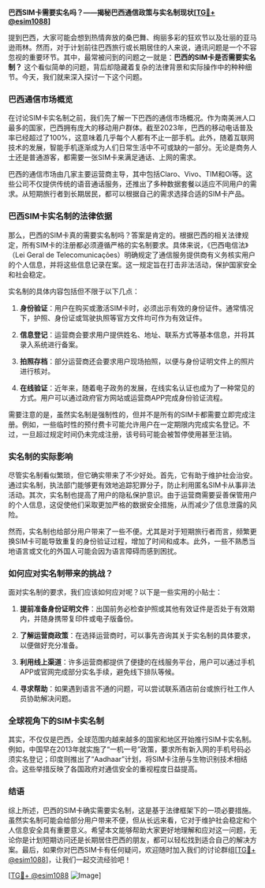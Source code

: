 **巴西SIM卡需要实名吗？——揭秘巴西通信政策与实名制现状[[TG💪+ @esim1088](https://t.me/s/esim1088)]**

提到巴西，大家可能会想到热情奔放的桑巴舞、绚丽多彩的狂欢节以及壮丽的亚马逊雨林。然而，对于计划前往巴西旅行或长期居住的人来说，通讯问题是一个不容忽视的重要环节。其中，最常被问到的问题之一就是：**巴西的SIM卡是否需要实名制？** 这个看似简单的问题，背后却隐藏着复杂的法律背景和实际操作中的种种细节。今天，我们就来深入探讨一下这个问题。

### 巴西通信市场概览

在讨论SIM卡实名制之前，我们先了解一下巴西的通信市场概况。作为南美洲人口最多的国家，巴西拥有庞大的移动用户群体。截至2023年，巴西的移动电话普及率已经超过了100%，这意味着几乎每个人都有不止一部手机。此外，随着互联网技术的发展，智能手机逐渐成为人们日常生活中不可或缺的一部分。无论是商务人士还是普通游客，都需要一张SIM卡来满足通话、上网的需求。

巴西的通信市场由几家主要运营商主导，其中包括Claro、Vivo、TIM和Oi等。这些公司不仅提供传统的语音通话服务，还推出了多种数据套餐以适应不同用户的需求。从短期旅行者到长期居民，都可以根据自己的需求选择合适的SIM卡产品。

### 巴西SIM卡实名制的法律依据

那么，巴西的SIM卡真的需要实名制吗？答案是肯定的。根据巴西的相关法律规定，所有SIM卡的注册都必须遵循严格的实名制要求。具体来说，《巴西电信法》（Lei Geral de Telecomunicações）明确规定了通信服务提供商有义务核实用户的个人信息，并将这些信息记录在案。这一规定旨在打击非法活动，保护国家安全和社会稳定。

实名制的具体内容包括但不限于以下几点：

1. **身份验证**：用户在购买或激活SIM卡时，必须出示有效的身份证件。通常情况下，护照、身份证或驾驶执照等官方文件均可作为有效证件。
   
2. **信息登记**：运营商会要求用户提供姓名、地址、联系方式等基本信息，并将其录入系统进行备案。

3. **拍照存档**：部分运营商还会要求用户现场拍照，以便与身份证明文件上的照片进行核对。

4. **在线验证**：近年来，随着电子政务的发展，在线实名认证也成为了一种常见的方式。用户可以通过政府官方网站或运营商APP完成身份验证流程。

需要注意的是，虽然实名制是强制性的，但并不是所有的SIM卡都需要立即完成注册。例如，一些临时性的预付费卡可能允许用户在一定期限内完成实名登记。不过，一旦超过规定时间仍未完成注册，该号码可能会被暂停使用甚至注销。

### 实名制的实际影响

尽管实名制看似繁琐，但它确实带来了不少好处。首先，它有助于维护社会治安。通过实名制，执法部门能够更有效地追踪犯罪分子，防止利用匿名SIM卡从事非法活动。其次，实名制也提高了用户的隐私保护意识。由于运营商需要妥善保管用户的个人信息，这促使他们采取更加严格的数据安全措施，从而减少了信息泄露的风险。

然而，实名制也给部分用户带来了一些不便。尤其是对于短期旅行者而言，频繁更换SIM卡可能导致重复的身份验证过程，增加了时间和成本。此外，一些不熟悉当地语言或文化的外国人可能会因为语言障碍而感到困扰。

### 如何应对实名制带来的挑战？

面对实名制的要求，我们应该如何应对呢？以下是一些实用的小贴士：

1. **提前准备身份证明文件**：出国前务必检查护照或其他有效证件是否处于有效期内，并随身携带复印件或电子版备份。

2. **了解运营商政策**：在选择运营商时，可以事先咨询其关于实名制的具体要求，以便做好充分准备。

3. **利用线上渠道**：许多运营商都提供了便捷的在线服务平台，用户可以通过手机APP或官网完成部分实名手续，避免线下排队等候。

4. **寻求帮助**：如果遇到语言不通的问题，可以尝试联系酒店前台或旅行社工作人员协助解决问题。

### 全球视角下的SIM卡实名制

其实，不仅仅是巴西，全球范围内越来越多的国家和地区开始推行SIM卡实名制。例如，中国早在2013年就实施了“一机一号”政策，要求所有新入网的手机号码必须实名登记；印度则推出了“Aadhaar”计划，将SIM卡注册与生物识别技术相结合。这些举措反映了各国政府对通信安全的重视程度日益提高。

### 结语

综上所述，巴西的SIM卡确实需要实名制，这是基于法律框架下的一项必要措施。虽然实名制可能会给部分用户带来不便，但从长远来看，它对于维护社会稳定和个人信息安全具有重要意义。希望本文能够帮助大家更好地理解和应对这一问题，无论你是计划短期访问还是长期居住巴西的朋友，都可以轻松找到适合自己的解决方案。最后，如果你对巴西SIM卡有任何疑问，欢迎随时加入我们的讨论群组[[TG💪+ @esim1088](https://t.me/s/esim1088)]，让我们一起交流经验吧！

[[TG💪+ @esim1088](https://t.me/s/esim1088) ![Image](https://i.postimg.cc/4NQfJmqS/Snipaste-2025-05-13-00-14-12.png)]